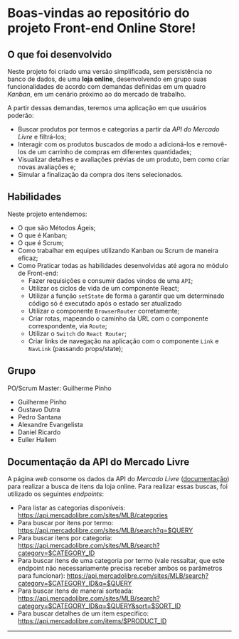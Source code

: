 # Boas-vindas ao repositório do projeto Front-end Online Store!

## O que foi desenvolvido

  Neste projeto foi criado uma versão simplificada, sem persistência no banco de dados, de uma **loja online**, desenvolvendo em grupo suas funcionalidades de acordo com demandas definidas em um quadro _Kanban_, em um cenário próximo ao do mercado de trabalho.
  
  A partir dessas demandas, teremos uma aplicação em que usuários poderão:
  - Buscar produtos por termos e categorias a partir da _API do Mercado Livre_ e filtrá-los;
  - Interagir com os produtos buscados de modo a adicioná-los e removê-los de um carrinho de compras em diferentes quantidades;
  - Visualizar detalhes e avaliações prévias de um produto, bem como criar novas avaliações e;
  - Simular a finalização da compra dos itens selecionados.

## Habilidades

  Neste projeto entendemos:

  * O que são Métodos Ágeis;
  * O que é Kanban;
  * O que é Scrum;
  * Como trabalhar em equipes utilizando Kanban ou Scrum de maneira eficaz;
  * Como Praticar todas as habilidades desenvolvidas até agora no módulo de Front-end:
    * Fazer requisições e consumir dados vindos de uma `API`;
    * Utilizar os ciclos de vida de um componente React;
    * Utilizar a função `setState` de forma a garantir que um determinado código só é executado após o estado ser atualizado
    * Utilizar o componente `BrowserRouter` corretamente;
    * Criar rotas, mapeando o caminho da URL com o componente correspondente, via `Route`;
    * Utilizar o `Switch` do `React Router`;
    * Criar links de navegação na aplicação com o componente `Link` e `NavLink` (passando props/state);


  ## Grupo

  PO/Scrum Master: Guilherme Pinho
  - Guilherme Pinho
  - Gustavo Dutra
  - Pedro Santana
  - Alexandre Evangelista
  - Daniel Ricardo
  - Euller Hallem

  ## Documentação da API do Mercado Livre

  A página _web_ consome os dados da API do _Mercado Livre_ ([documentação](https://developers.mercadolivre.com.br/pt_br/itens-e-buscas)) para realizar a busca de itens da loja online. Para realizar essas buscas, foi utilizado os seguintes _endpoints_:

  - Para listar as categorias disponíveis: https://api.mercadolibre.com/sites/MLB/categories
  - Para buscar por itens por termo: https://api.mercadolibre.com/sites/MLB/search?q=$QUERY
  - Para buscar itens por categoria: https://api.mercadolibre.com/sites/MLB/search?category=$CATEGORY_ID
  - Para buscar itens de uma categoria por termo (vale ressaltar, que este endpoint não necessariamente precisa receber ambos os parâmetros para funcionar): https://api.mercadolibre.com/sites/MLB/search?category=$CATEGORY_ID&q=$QUERY
  - Para buscar itens de manerai sorteada: https://api.mercadolibre.com/sites/MLB/search?category=$CATEGORY_ID&q=$QUERY&sort=$SORT_ID
  - Para buscar detalhes de um item especifico: https://api.mercadolibre.com/items/$PRODUCT_ID



---
